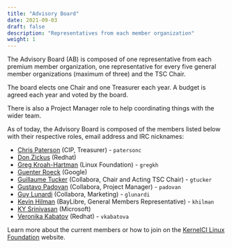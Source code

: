 ```yaml
---
title: "Advisory Board"
date: 2021-09-03
draft: false
description: "Representatives from each member organization"
weight: 1
---
```


The Advisory Board (AB) is composed of one representative from each premium
member organization, one representative for every five general member
organizations (maximum of three) and the TSC Chair.

The board elects one Chair and one Treasurer each year. A budget is agreed each
year and voted by the board.

There is also a Project Manager role to help coordinating things with the wider
team.

As of today, the Advisory Board is composed of the members listed below with
their respective roles, email address and IRC nicknames:

* [Chris Paterson](mailto:<chris.paterson2@renesas.com>) (CIP, Treasurer) - `patersonc`
* [Don Zickus](mailto:<dzickus@redhat.com>) (Redhat)
* [Greg Kroah-Hartman](mailto:<gregkh@linuxfoundation.org>) (Linux Foundation) - `gregkh`
* [Guenter Roeck](mailto:<groeck@google.com>) (Google)
* [Guillaume Tucker](mailto:<guillaume.tucker@collabora.com>) (Collabora, Chair and Acting TSC Chair) - `gtucker`
* [Gustavo Padovan](mailto:<gustavo.padovan@collabora.com>) (Collabora, Project Manager) - `padovan`
* [Guy Lunardi](mailto:<guy.lunardi@collabora.com>) (Collabora, Marketing) - `glunardi`
* [Kevin Hilman](mailto:<khilman@baylibre.com>) (BayLibre, General Members Representative) - `khilman`
* [KY Srinivasan](mailto:<kys@microsoft.com>) (Microsoft)
* [Veronika Kabatov](mailto:<vkabatov@redhat.com>) (Redhat) - `vkabatova`


Learn more about the current members or how to join on the [KernelCI Linux
Foundation](https://foundation.kernelci.org/) website.
